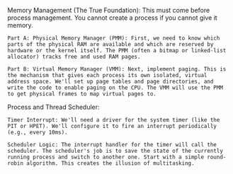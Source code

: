 Memory Management (The True Foundation): This must come before process management. You cannot create a process if you cannot give it memory.

    Part A: Physical Memory Manager (PMM): First, we need to know which parts of the physical RAM are available and which are reserved by hardware or the kernel itself. The PMM (often a bitmap or linked-list allocator) tracks free and used RAM pages.

    Part B: Virtual Memory Manager (VMM): Next, implement paging. This is the mechanism that gives each process its own isolated, virtual address space. We'll set up page tables and page directories, and write the code to enable paging on the CPU. The VMM will use the PMM to get physical frames to map virtual pages to.

Process and Thread Scheduler:

    Timer Interrupt: We'll need a driver for the system timer (like the PIT or HPET). We'll configure it to fire an interrupt periodically (e.g., every 10ms).

    Scheduler Logic: The interrupt handler for the timer will call the scheduler. The scheduler's job is to save the state of the currently running process and switch to another one. Start with a simple round-robin algorithm. This creates the illusion of multitasking.